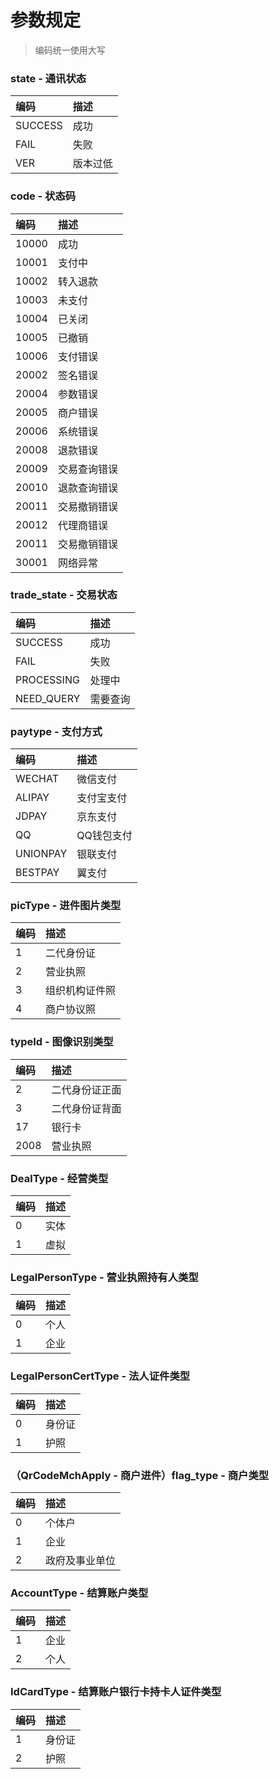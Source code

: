 # 参数规定

> 编码统一使用大写

### state - 通讯状态

| **编码** | **描述** |
| :--- | :--- |
| SUCCESS | 成功 |
| FAIL | 失败 |
| VER | 版本过低 |

### code - 状态码

| **编码** | **描述** |
| :--- | :--- |
| 10000 | 成功 |
| 10001 | 支付中 |
| 10002 | 转入退款 |
| 10003 | 未支付 |
| 10004 | 已关闭 |
| 10005 | 已撤销 |
| 10006 | 支付错误 |
| 20002 | 签名错误 |
| 20004 | 参数错误 |
| 20005 | 商户错误 |
| 20006 | 系统错误 |
| 20008 | 退款错误 |
| 20009 | 交易查询错误 |
| 20010 | 退款查询错误 |
| 20011 | 交易撤销错误 |
| 20012 | 代理商错误 |
| 20011 | 交易撤销错误 |
| 30001 | 网络异常 |

### trade\_state - 交易状态

| **编码** | **描述** |
| :--- | :--- |
| SUCCESS | 成功 |
| FAIL | 失败 |
| PROCESSING | 处理中 |
| NEED\_QUERY | 需要查询 |

### paytype - 支付方式

| **编码** | **描述** |
| :--- | :--- |
| WECHAT | 微信支付 |
| ALIPAY | 支付宝支付 |
| JDPAY | 京东支付 |
| QQ | QQ钱包支付 |
| UNIONPAY | 银联支付 |
| BESTPAY | 翼支付 |

### picType - 进件图片类型

| **编码** | **描述** |
| :--- | :--- |
| 1 | 二代身份证 |
| 2 | 营业执照 |
| 3 | 组织机构证件照 |
| 4 | 商户协议照 |

### typeId - 图像识别类型

| **编码** | **描述** |
| :--- | :--- |
| 2 | 二代身份证正面 |
| 3 | 二代身份证背面 |
| 17 | 银行卡 |
| 2008 | 营业执照 |

### DealType - 经营类型

| **编码** | **描述** |
| :--- | :--- |
| 0 | 实体 |
| 1 | 虚拟 |

### LegalPersonType - 营业执照持有人类型

| **编码** | **描述** |
| :--- | :--- |
| 0 | 个人 |
| 1 | 企业 |

### LegalPersonCertType - 法人证件类型

| **编码** | **描述** |
| :--- | :--- |
| 0 | 身份证 |
| 1 | 护照 |

### （QrCodeMchApply - 商户进件）flag\_type - 商户类型

| **编码** | **描述** |
| :--- | :--- |
| 0 | 个体户 |
| 1 | 企业 |
| 2 | 政府及事业单位 |

### AccountType - 结算账户类型

| **编码** | **描述** |
| :--- | :--- |
| 1 | 企业 |
| 2 | 个人 |

### IdCardType - 结算账户银行卡持卡人证件类型

| **编码** | **描述** |
| :--- | :--- |
| 1 | 身份证 |
| 2 | 护照 |



